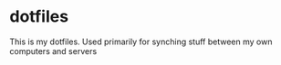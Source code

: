 # dotfiles

This is my dotfiles. Used primarily for synching stuff between my own computers and servers
